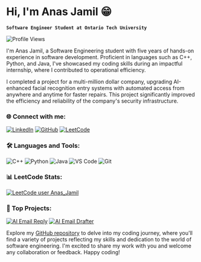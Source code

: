 # Hi, I'm Anas Jamil 😁

**`Software Engineer Student at Ontario Tech University`**

![Profile Views](https://komarev.com/ghpvc/?username=anasjamil&color=brightgreen)

I'm Anas Jamil, a Software Engineering student with five years of hands-on experience in software development. Proficient in languages such as C++, Python, and Java, I've showcased my coding skills during an impactful internship, where I contributed to operational efficiency.

I completed a project for a multi-million dollar company, upgrading AI-enhanced facial recognition entry systems with automated access from anywhere and anytime for faster repairs. This project significantly improved the efficiency and reliability of the company's security infrastructure.

### 🌐 Connect with me:
[![LinkedIn](https://img.shields.io/badge/-LinkedIn-0A66C2?style=for-the-badge&logo=linkedin&logoColor=white)](https://www.linkedin.com/in/anas-jamil-/)
[![GitHub](https://img.shields.io/badge/-GitHub-181717?style=for-the-badge&logo=github&logoColor=white)](https://github.com/anasjamil)
[![LeetCode](https://img.shields.io/badge/-LeetCode-FFA116?style=for-the-badge&logo=leetcode&logoColor=black)](https://leetcode.com/u/Anas_Jamil/)

### 🛠️ Languages and Tools:
![C++](https://img.shields.io/badge/C++-00599C?style=for-the-badge&logo=c%2B%2B&logoColor=white)
![Python](https://img.shields.io/badge/Python-3776AB?style=for-the-badge&logo=python&logoColor=white)
![Java](https://img.shields.io/badge/Java-007396?style=for-the-badge&logo=java&logoColor=white)
![VS Code](https://img.shields.io/badge/VS%20Code-007ACC?style=for-the-badge&logo=visual%20studio%20code&logoColor=white)
![Git](https://img.shields.io/badge/Git-F05032?style=for-the-badge&logo=git&logoColor=white)

### 📊 LeetCode Stats:
[![LeetCode user Anas_Jamil](https://img.shields.io/badge/dynamic/json?style=for-the-badge&labelColor=black&color=%23ffa116&label=Solved&query=solvedOverTotal&url=https%3A%2F%2Fleetcode-badge.vercel.app%2Fapi%2Fusers%2FAnas_Jamil&logo=leetcode&logoColor=yellow)](https://leetcode.com/Anas_Jamil/)


### 💼 Top Projects:
[![AI Email Reply](https://github-readme-stats-git-masterrstaa-rickstaa.vercel.app/api?username=anasjamil&&show_icons=true&theme=dark)](https://github.com/Anas-Jamil/EmailDraftAI)
[![AI Email Drafter](https://github-readme-stats.vercel.app/api/pin/?username=anasjamil&repo=ai-email-drafter&theme=radical)](https://github.com/Anas-Jamil/EmailDraftAI)

Explore my [GitHub repository](https://github.com/anasjamil) to delve into my coding journey, where you'll find a variety of projects reflecting my skills and dedication to the world of software engineering. I'm excited to share my work with you and welcome any collaboration or feedback. Happy coding!
